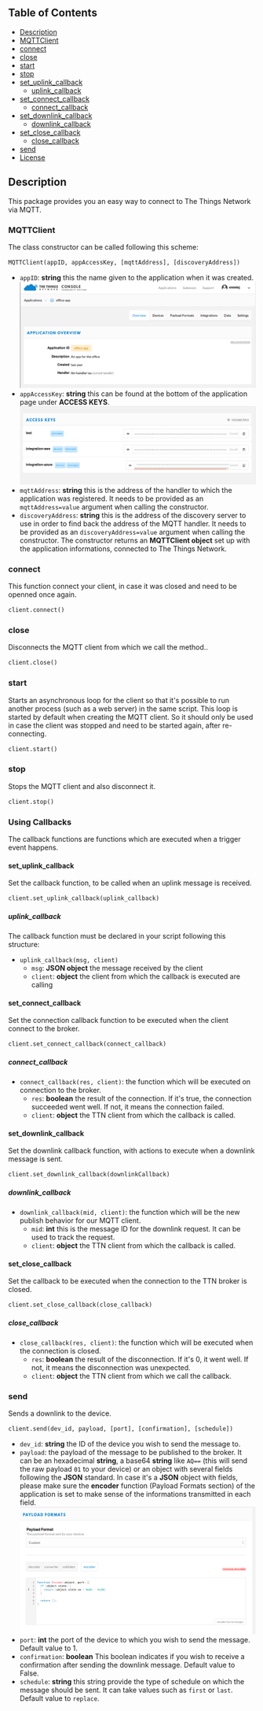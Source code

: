 ## Table of Contents
* [Description](#description)
* [MQTTClient](#mqttclient)
* [connect](#connect)
* [close](#close)
* [start](#start)
* [stop](#stop)
* [set_uplink_callback](#set_uplink_callback)
  * [uplink_callback](#uplink_callback)
* [set_connect_callback](#set_connect_callback)
  * [connect_callback](#connect_callback)
* [set_downlink_callback](#set_downlink_callback)
  * [downlink_callback](#downlink_callback)
* [set_close_callback](#set_close_callback)
  * [close_callback](#close_callback)
* [send](#send)
* [License](#license)

## Description

This package provides you an easy way to connect to The Things Network via MQTT.

### MQTTClient

The class constructor can be called following this scheme:
```python
MQTTClient(appID, appAccessKey, [mqttAddress], [discoveryAddress])
```
- `appID`: **string**  this the name given to the application when it was created.
![Screenshot of the console with app section](./images/app-console.png?raw=true)
- `appAccessKey`: **string**  this can be found at the bottom of the application page under **ACCESS KEYS**.
![Screenshot of the console with accesskey section](./images/accesskey-console.png?raw=true)
- `mqttAddress`: **string**  this  is the address of the handler to which the application was registered. It needs to be provided as an `mqttAddress=value` argument when calling the constructor.
- `discoveryAddress`: **string** this is the address of the discovery server to use in order to find back the address of the MQTT handler. It needs to be provided as an `discoveryAddress=value` argument when calling the constructor.
The constructor returns an **MQTTClient object** set up with the application informations, connected to The Things Network.

### connect
This function connect your client, in case it was closed and need to be openned once again.
```python
client.connect()
```

### close
Disconnects the MQTT client from which we call the method..
```python
client.close()
```

### start
Starts an asynchronous loop for the client so that it's possible to run another process (such as a web server) in the same script. This loop is started by default when creating the MQTT client. So it should only be used in case the client was stopped and need to be started again, after re-connecting.
```python
client.start()
```

### stop
Stops the MQTT client and also disconnect it.
```python
client.stop()
```

### Using Callbacks

The callback functions are functions which are executed when a trigger event happens.

#### set_uplink_callback
Set the callback function, to be called when an uplink message is received.
```python
client.set_uplink_callback(uplink_callback)
```

##### uplink_callback
The callback function must be declared in your script following this structure:
* `uplink_callback(msg, client)`
  * `msg`: **JSON object**  the message received by the client
  * `client`: **object**  the client from which the callback is executed are calling

#### set_connect_callback
Set the connection callback function to be executed when the client connect to the broker.
```python
client.set_connect_callback(connect_callback)
```
##### connect_callback
- `connect_callback(res, client)`: the function which will be executed on connection to the broker.
  - `res`: **boolean**  the result of the connection. If it's true, the connection succeeded went well. If not, it means the connection failed.
  - `client`: **object**  the TTN client from which the callback is called.

#### set_downlink_callback
Set the downlink callback function, with actions to execute when a downlink message is sent.
```python
client.set_downlink_callback(downlinkCallback)
```
##### downlink_callback
- `downlink_callback(mid, client)`: the function which will be the new publish behavior for our MQTT client.
  - `mid`: **int**  this is the message ID for the downlink request. It can be used to track the request.
  - `client`: **object**  the TTN client from which the callback is called.

#### set_close_callback
Set the callback to be executed when the connection to the TTN broker is closed.
```python
client.set_close_callback(close_callback)
```
##### close_callback
- `close_callback(res, client)`: the function which will be executed when the connection is closed.
  - `res`: **boolean**  the result of the disconnection. If it's 0, it went well. If not, it means the disconnection was unexpected.
  - `client`: **object**  the TTN client from which we call the callback.

### send
Sends a downlink to the device.
```python
client.send(dev_id, payload, [port], [confirmation], [schedule])
```
- `dev_id`: **string**  the ID of the device you wish to send the message to.
- `payload`: the payload of the message to be published to the broker. It can be an hexadecimal **string**, a base64 **string** like `AQ==` (this will send the raw payload `01` to your device) or an object with several fields following the **JSON** standard. In case it's a **JSON** object with fields, please make sure the **encoder** function (Payload Formats section) of the application is set to make sense of the informations transmitted in each field.
![Screenshot of an encoder function in the console](./images/encoder-function.png?raw=true)
- `port`: **int**  the port of the device to which you wish to send the message. Default value to 1.
- `confirmation`: **boolean**  This boolean indicates if you wish to receive a confirmation after sending the downlink message. Default value to False.
- `schedule`: **string**  this string provide the type of schedule on which the message should be sent. It can take values such as `first` or `last`. Default value to `replace`.
